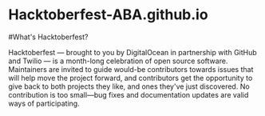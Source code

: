 # Hacktoberfest-ABA.github.io


#What's Hacktoberfest?

Hacktoberfest — brought to you by DigitalOcean in partnership with GitHub and Twilio — is a month-long celebration of open source software. Maintainers are invited to guide would-be contributors towards issues that will help move the project forward, and contributors get the opportunity to give back to both projects they like, and ones they've just discovered. No contribution is too small—bug fixes and documentation updates are valid ways of participating.
